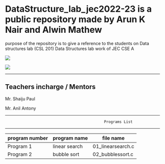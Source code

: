 # DataStructure_lab_jec2022-23 is a public repository made by Arun K Nair and Alwin Mathew 
purpose of the repository is to give a reference to the students on Data structures lab (CSL 201)
Data Structures lab work of JEC CSE A 


[![](https://img.shields.io/badge/Programs%20by-Arun%20K%20Nair-orange)](mailto:arunknair.cse21@jecc.ac.in)


[![](https://img.shields.io/badge/Programs%20by-Alwin%20Mathew-white)](mailto:alwinmathew.cse21@jecc.ac.in)
       
       
 ----------------------------------------------------------------------------------------------------------------------         
Teachers incharge / Mentors
--------------------------------------------------------------------------------------------------------------------
Mr. Shaiju Paul


Mr. Anil Antony 

--------------------------------------------------------------------------------------------------------------------- 
                                                 Programs List
---------------------------------------------------------------------------------------------------------------------
|program number|program name | file name |
|-------------|-------------|---------|
|Program 1    |    linear search   |01_linearsearch.c|
|Program 2    |    bubble sort     |02_bubblessort.c|
